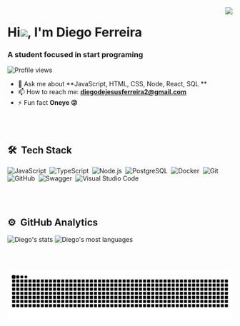 <img src="https://user-images.githubusercontent.com/63331530/142954945-ca68f993-c88f-43fc-a758-015403ac61a9.png" min-width="400px" max-width="400px" align="right">
<h1 align="left">Hi<img src="https://raw.githubusercontent.com/kaueMarques/kaueMarques/master/hi.gif" width="30px">, I'm Diego Ferreira</h1>
<h3 align="left">A student focused in start programing</h3>
<p align="left"> <img src="https://komarev.com/ghpvc/?username=Diego4g&color=yellow" alt="Profile views" /> </p>

- 💬 Ask me about **JavaScript, HTML, CSS, Node, React, SQL **
- 📫 How to reach me: **diegodejesusferreira2@gmail.com**
- ⚡ Fun fact **Oneye 😜**

<br><br>

## 🛠 &nbsp;Tech Stack

![JavaScript](https://img.shields.io/badge/-JavaScript-05122A?style=flat&logo=javascript)&nbsp;
![TypeScript](https://img.shields.io/static/v1?label=&message=TypeScript&color=05122A&style=flat&logo=typescript)&nbsp;
![Node.js](https://img.shields.io/badge/-Node.js-05122A?style=flat&logo=node.js)&nbsp;
![PostgreSQL](https://img.shields.io/badge/-PostgreSQL-05122A?style=flat&logo=postgresql)&nbsp;
![Docker](https://img.shields.io/badge/-Docker-05122A?style=flat&logo=docker)&nbsp;
![Git](https://img.shields.io/badge/-Git-05122A?style=flat&logo=git)&nbsp;
![GitHub](https://img.shields.io/badge/-GitHub-05122A?style=flat&logo=github)&nbsp;
![Swagger](https://img.shields.io/badge/-Swagger-05122A?style=flat&logo=swagger)&nbsp; 
![Visual Studio Code](https://img.shields.io/badge/-Visual%20Studio%20Code-05122A?style=flat&logo=visual-studio-code&logoColor=007ACC)&nbsp;

<br><br>

## ⚙️ &nbsp;GitHub Analytics

<p align="left">
<img width="530em" src="https://github-readme-stats.vercel.app/api?username=Diego4g&show_icons=true&theme=vision-friendly-dark" alt="Diego's stats"/>
<img width="530em" src="https://github-readme-stats.vercel.app/api/top-langs/?username=Diego4g&layout=compact&theme=vision-friendly-dark" alt="Diego's most languages"/>
</p>

<br><br>

![Snake animation](https://github.com/Diego4g/Diego4g/blob/output/github-contribution-grid-snake.svg)

